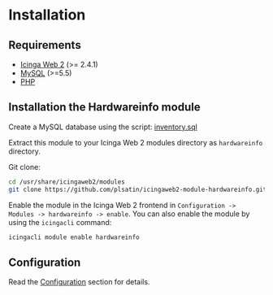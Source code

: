 # Installation

## Requirements

  * [Icinga Web 2](https://www.icinga.com/products/icinga-web-2/) (>= 2.4.1)
  * [MySQL](https://www.mysql.com) (>=5.5)
  * [PHP](https://www.php.net)

## Installation the Hardwareinfo module

Create a MySQL database using the script: [inventory.sql](https://github.com/plsatin/icingaweb2-module-hardwareinfo/blob/master/sql/inventory.sql)

Extract this module to your Icinga Web 2 modules directory as `hardwareinfo` directory.

Git clone:

```bash
cd /usr/share/icingaweb2/modules
git clone https://github.com/plsatin/icingaweb2-module-hardwareinfo.git hardwareinfo
```

Enable the module in the Icinga Web 2 frontend in `Configuration -> Modules -> hardwareinfo -> enable`.
You can also enable the module by using the `icingacli` command:

```bash
icingacli module enable hardwareinfo
```

## Configuration

Read the [Configuration](03_module_configuration.md) section for details.
